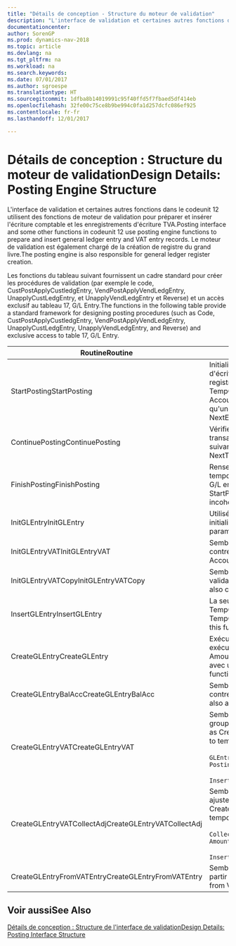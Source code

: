 ```yaml
---
title: "Détails de conception - Structure du moteur de validation"
description: "L'interface de validation et certaines autres fonctions dans le codeunit 12 utilisent des fonctions de moteur de validation pour préparer et insérer l'écriture comptable et les enregistrements d'écriture TVA. Le moteur de validation est également chargé de la création de registre du grand livre."
documentationcenter: 
author: SorenGP
ms.prod: dynamics-nav-2018
ms.topic: article
ms.devlang: na
ms.tgt_pltfrm: na
ms.workload: na
ms.search.keywords: 
ms.date: 07/01/2017
ms.author: sgroespe
ms.translationtype: HT
ms.sourcegitcommit: 1dfba8b14019991c95f40ffd5f7fbaed5df414eb
ms.openlocfilehash: 32fe00c75ce8b9be994c0fa1d257dcfc086ef925
ms.contentlocale: fr-fr
ms.lasthandoff: 12/01/2017

---
```

# <a name="design-details-posting-engine-structure"></a><span data-ttu-id="a774b-104">Détails de conception : Structure du moteur de validation</span><span class="sxs-lookup"><span data-stu-id="a774b-104">Design Details: Posting Engine Structure</span></span>
<span data-ttu-id="a774b-105">L'interface de validation et certaines autres fonctions dans le codeunit 12 utilisent des fonctions de moteur de validation pour préparer et insérer l'écriture comptable et les enregistrements d'écriture TVA.</span><span class="sxs-lookup"><span data-stu-id="a774b-105">Posting interface and some other functions in codeunit 12 use posting engine functions to prepare and insert general ledger entry and VAT entry records.</span></span> <span data-ttu-id="a774b-106">Le moteur de validation est également chargé de la création de registre du grand livre.</span><span class="sxs-lookup"><span data-stu-id="a774b-106">The posting engine is also responsible for general ledger register creation.</span></span>  
  
 <span data-ttu-id="a774b-107">Les fonctions du tableau suivant fournissent un cadre standard pour créer les procédures de validation (par exemple le code, CustPostApplyCustledgEntry, VendPostApplyVendLedgEntry, UnapplyCustLedgEntry, et UnapplyVendLedgEntry et Reverse) et un accès exclusif au tableau 17, G/L Entry.</span><span class="sxs-lookup"><span data-stu-id="a774b-107">The functions in the following table provide a standard framework for designing posting procedures (such as Code, CustPostApplyCustledgEntry, VendPostApplyVendLedgEntry, UnapplyCustLedgEntry, UnapplyVendLedgEntry, and Reverse) and exclusive access to table 17, G/L Entry.</span></span>  
  
|<span data-ttu-id="a774b-108">Routine</span><span class="sxs-lookup"><span data-stu-id="a774b-108">Routine</span></span>|<span data-ttu-id="a774b-109">Désignation</span><span class="sxs-lookup"><span data-stu-id="a774b-109">Description</span></span>|  
|-------------|---------------------------------------|  
|<span data-ttu-id="a774b-110">StartPosting</span><span class="sxs-lookup"><span data-stu-id="a774b-110">StartPosting</span></span>|<span data-ttu-id="a774b-111">Initialise le tampon de validation TempGLEntryBuf, verrouille les tableaix d'écriture comptable et écriture TVA, et initialise la période de comptabilité, le registre de comptabilité et le taux de change.</span><span class="sxs-lookup"><span data-stu-id="a774b-111">Initializes posting buffer TempGLEntryBuf, locks G/L Entry and VAT Entry tables, and initializes Accounting Period, G/L Register, and Exchange Rate.</span></span> <span data-ttu-id="a774b-112">Ne devrait être appelé qu'une fois, alors NextEntryNo est 0.</span><span class="sxs-lookup"><span data-stu-id="a774b-112">Should be called only once, then NextEntryNo is 0.</span></span>|  
|<span data-ttu-id="a774b-113">ContinuePosting</span><span class="sxs-lookup"><span data-stu-id="a774b-113">ContinuePosting</span></span>|<span data-ttu-id="a774b-114">Vérifie et valide la TVA sur encaissement pour le précédent incrément de transaction NextTransactionNo et prépare la validation de la ligne suivante.</span><span class="sxs-lookup"><span data-stu-id="a774b-114">Checks and posts unrealized VAT for previous transaction increment NextTransactionNo and prepares post of next line.</span></span>|  
|<span data-ttu-id="a774b-115">FinishPosting</span><span class="sxs-lookup"><span data-stu-id="a774b-115">FinishPosting</span></span>|<span data-ttu-id="a774b-116">Renseigne la validation en insérant des écritures comptables à partir de tampon temporaire dans le tableau de base de données.</span><span class="sxs-lookup"><span data-stu-id="a774b-116">Completes posting by inserting G/L entries from temporary buffer into database table.</span></span> <span data-ttu-id="a774b-117">Toujours utilisé avec StartPosting.</span><span class="sxs-lookup"><span data-stu-id="a774b-117">Always used together with StartPosting.</span></span> <span data-ttu-id="a774b-118">Vérifie les incohérences.</span><span class="sxs-lookup"><span data-stu-id="a774b-118">Checks for inconsistencies.</span></span>|  
|<span data-ttu-id="a774b-119">InitGLEntry</span><span class="sxs-lookup"><span data-stu-id="a774b-119">InitGLEntry</span></span>|<span data-ttu-id="a774b-120">Utilisé pour lancer la nouvelle écriture comptable pour Gen. Jnl Line.</span><span class="sxs-lookup"><span data-stu-id="a774b-120">Used to initialize new G/L entry for Gen. Jnl Line.</span></span> <span data-ttu-id="a774b-121">Retourne GLEntry comme paramètre.</span><span class="sxs-lookup"><span data-stu-id="a774b-121">Returns GLEntry as parameter.</span></span>|  
|<span data-ttu-id="a774b-122">InitGLEntryVAT</span><span class="sxs-lookup"><span data-stu-id="a774b-122">InitGLEntryVAT</span></span>|<span data-ttu-id="a774b-123">Semblable à InitGLEntry, mais affecte également Numéro de compte contrepartie et SummarizeVAT.</span><span class="sxs-lookup"><span data-stu-id="a774b-123">Same as InitGLEntry, but also assigns Bal. Account No. and SummarizeVAT.</span></span>|  
|<span data-ttu-id="a774b-124">InitGLEntryVATCopy</span><span class="sxs-lookup"><span data-stu-id="a774b-124">InitGLEntryVATCopy</span></span>|<span data-ttu-id="a774b-125">Semblable à InitGLEntryVAT, mais copie également les données des groupes de validation de l'écriture TVA avant SummarizeVAT.</span><span class="sxs-lookup"><span data-stu-id="a774b-125">Similar to InitGLEntryVAT, but also copies posting groups data from VAT Entry before SummarizeVAT.</span></span>|  
|<span data-ttu-id="a774b-126">InsertGLEntry</span><span class="sxs-lookup"><span data-stu-id="a774b-126">InsertGLEntry</span></span>|<span data-ttu-id="a774b-127">La seule fonction qui insère l'écriture comptable dans le tableau TempGLEntryBuf global.</span><span class="sxs-lookup"><span data-stu-id="a774b-127">The only function that inserts G/L entry into global TempGLEntryBuf table.</span></span> <span data-ttu-id="a774b-128">Utilisez toujours cette fonction pour insérer.</span><span class="sxs-lookup"><span data-stu-id="a774b-128">Always use this function for insert.</span></span>|  
|<span data-ttu-id="a774b-129">CreateGLEntry</span><span class="sxs-lookup"><span data-stu-id="a774b-129">CreateGLEntry</span></span>|<span data-ttu-id="a774b-130">Exécute InitGLEntry, affecte le montant des devises supplémentaires, puis exécute InsertGLEntry.</span><span class="sxs-lookup"><span data-stu-id="a774b-130">Performs an InitGLEntry, assigns Additional Currency Amount, and then performs InsertGLEntry.</span></span> <span data-ttu-id="a774b-131">Remplace plusieurs lignes de code avec un seul appel de fonction.</span><span class="sxs-lookup"><span data-stu-id="a774b-131">Replaces several lines of code with a single function call.</span></span>|  
|<span data-ttu-id="a774b-132">CreateGLEntryBalAcc</span><span class="sxs-lookup"><span data-stu-id="a774b-132">CreateGLEntryBalAcc</span></span>|<span data-ttu-id="a774b-133">Semblable à CreateGLEntry, mais affecte également Type de compte contrepartie et Numéro de compte contrepartie.</span><span class="sxs-lookup"><span data-stu-id="a774b-133">Same as CreateGLEntry, but also assigns Bal. Account Type and Bal. Account No.</span></span>|  
|<span data-ttu-id="a774b-134">CreateGLEntryVAT</span><span class="sxs-lookup"><span data-stu-id="a774b-134">CreateGLEntryVAT</span></span>|<span data-ttu-id="a774b-135">Semblable à CreateGLEntry, mais avec le traitement supplémentaire pour les groupes de validation et l'enregistrement sur un tampon TVA temporaire :</span><span class="sxs-lookup"><span data-stu-id="a774b-135">Same as CreateGLEntry, but with additional processing for posting groups and saving to temporary VAT buffer:</span></span><br /><br /> `GLEntry.CopyPostingGroupsFromDtldCVBuf(DtldCVLedgEntryBuf,GenJnlLine."Gen. Posting Type");`<br /><br /> `InsertVATEntriesFromTemp(DtldCVLedgEntryBuf,GLEntry);`|  
|<span data-ttu-id="a774b-136">CreateGLEntryVATCollectAdj</span><span class="sxs-lookup"><span data-stu-id="a774b-136">CreateGLEntryVATCollectAdj</span></span>|<span data-ttu-id="a774b-137">Semblable à CreateGLEntry, mais avec la collection supplémentaire des ajustements et l'enregistrement sur un tampon TVA temporaire :</span><span class="sxs-lookup"><span data-stu-id="a774b-137">Same as CreateGLEntry, but with additional collection of adjustments and saving to temporary VAT buffer:</span></span><br /><br /> `CollectAdjustment(AdjAmount,GLEntry.Amount,GLEntry."Additional-Currency Amount",OriginalDateSet);`<br /><br /> `InsertVATEntriesFromTemp(DtldCVLedgEntryBuf,GLEntry);`|  
|<span data-ttu-id="a774b-138">CreateGLEntryFromVATEntry</span><span class="sxs-lookup"><span data-stu-id="a774b-138">CreateGLEntryFromVATEntry</span></span>|<span data-ttu-id="a774b-139">Semblable à CreateGLEntry, mais copie également les groupes de validation à partir de l'écriture TVA.</span><span class="sxs-lookup"><span data-stu-id="a774b-139">Same as CreateGLEntry, but also copies posting groups from VAT entry.</span></span>|  
  
## <a name="see-also"></a><span data-ttu-id="a774b-140">Voir aussi</span><span class="sxs-lookup"><span data-stu-id="a774b-140">See Also</span></span>  
 [<span data-ttu-id="a774b-141">Détails de conception : Structure de l'interface de validation</span><span class="sxs-lookup"><span data-stu-id="a774b-141">Design Details: Posting Interface Structure</span></span>](design-details-posting-interface-structure.md)
